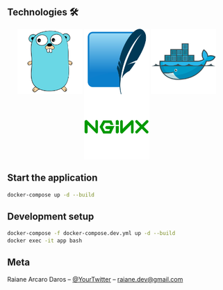 ## Technologies 🛠️ 

<div align="center">
    <img align="center" height="150" width="150" src="https://raw.githubusercontent.com/devicons/devicon/master/icons/go/go-original.svg">
    <img align="center" height="150" width="150" src="https://raw.githubusercontent.com/devicons/devicon/master/icons/sqlite/sqlite-original.svg">
    <img align="center" height="150" width="150" src="https://raw.githubusercontent.com/devicons/devicon/master/icons/docker/docker-original.svg">
    <img align="center" height="150" width="150" src="https://raw.githubusercontent.com/devicons/devicon/master/icons/nginx/nginx-original.svg">
</div>

## Start the application
```sh
docker-compose up -d --build
```

## Development setup
```sh
docker-compose -f docker-compose.dev.yml up -d --build
docker exec -it app bash
```

## Meta

Raiane Arcaro Daros – [@YourTwitter](https://twitter.com/RaianeDev) – raiane.dev@gmail.com